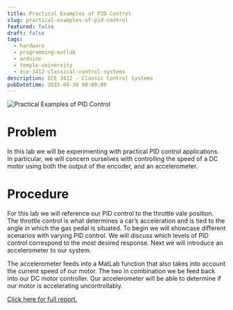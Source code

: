 ```yaml
---
title: Practical Examples of PID Control
slug: practical-examples-of-pid-control
featured: false
draft: false
tags:
  - hardware
  - programming-matlab
  - arduino
  - temple-university
  - ece-3412-classical-control-systems
description: ECE 3412 - Classic Control Systems
pubDatetime: 2015-04-30 00:00:00
---
```


![Practical Examples of PID Control](@assets/images/3412_controls/practical_examples_pid_control.png)

# Problem

In this lab we will be experimenting with practical PID control applications.
In particular, we will concern ourselves with controlling the speed of a DC
motor using both the output of the encoder, and an accelerometer.

# Procedure

For this lab we will reference our PID control to the throttle vale position.
The throttle control is what determines a car’s acceleration and is tied to the
angle in which the gas pedal is situated. To begin we will showcase different
scenarios with varying PID control. We will discuss which levels of PID control
correspond to the most desired response. Next we will introduce an
accelerometer to our system.

The accelerometer feeds into a MatLab function that also takes into account the
current speed of our motor. The two in combination we be feed back into our DC
motor controller. Our accelerometer will be able to determine if our motor is
accelerating uncontrollably.

[Click here for full report.](/assets/files/20150430_trejo_devin_lab10.pdf)
